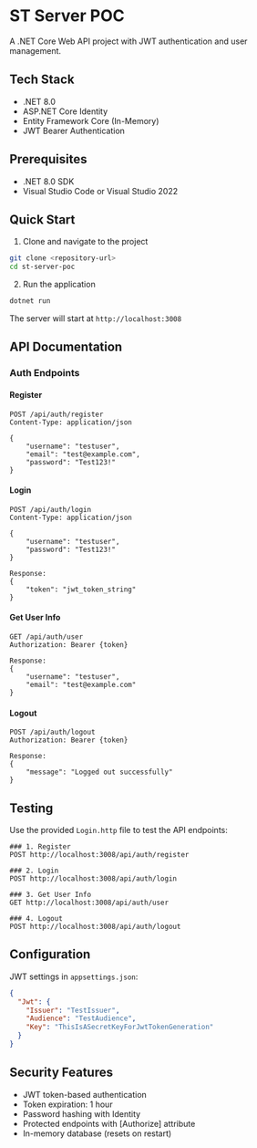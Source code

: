 # ST Server POC

A .NET Core Web API project with JWT authentication and user management.

## Tech Stack

- .NET 8.0
- ASP.NET Core Identity
- Entity Framework Core (In-Memory)
- JWT Bearer Authentication

## Prerequisites

- .NET 8.0 SDK
- Visual Studio Code or Visual Studio 2022

## Quick Start

1. Clone and navigate to the project

```bash
git clone <repository-url>
cd st-server-poc
```

2. Run the application

```bash
dotnet run
```

The server will start at `http://localhost:3008`

## API Documentation

### Auth Endpoints

#### Register

```http
POST /api/auth/register
Content-Type: application/json

{
    "username": "testuser",
    "email": "test@example.com",
    "password": "Test123!"
}
```

#### Login

```http
POST /api/auth/login
Content-Type: application/json

{
    "username": "testuser",
    "password": "Test123!"
}

Response:
{
    "token": "jwt_token_string"
}
```

#### Get User Info

```http
GET /api/auth/user
Authorization: Bearer {token}

Response:
{
    "username": "testuser",
    "email": "test@example.com"
}
```

#### Logout

```http
POST /api/auth/logout
Authorization: Bearer {token}

Response:
{
    "message": "Logged out successfully"
}
```

## Testing

Use the provided `Login.http` file to test the API endpoints:

```http
### 1. Register
POST http://localhost:3008/api/auth/register

### 2. Login
POST http://localhost:3008/api/auth/login

### 3. Get User Info
GET http://localhost:3008/api/auth/user

### 4. Logout
POST http://localhost:3008/api/auth/logout
```

## Configuration

JWT settings in `appsettings.json`:

```json
{
  "Jwt": {
    "Issuer": "TestIssuer",
    "Audience": "TestAudience",
    "Key": "ThisIsASecretKeyForJwtTokenGeneration"
  }
}
```

## Security Features

- JWT token-based authentication
- Token expiration: 1 hour
- Password hashing with Identity
- Protected endpoints with [Authorize] attribute
- In-memory database (resets on restart)
